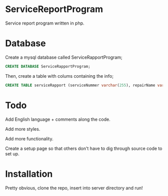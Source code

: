 # ServiceReportProgram
Service report program written in php.

# Database

Create a mysql database called ServiceRapportProgram;

```SQL
CREATE DATABASE ServiceRapportProgram;
```

Then, create a table with colums containing the info;

```SQL
CREATE TABLE serviceRapport (serviceNummer varchar(255), repairName varchar(255), kNamn varchar(255), kAdress varchar(255), kMail varchar(255), kNummer int, daCheckMobo bit, daErrMobo varchar(255), daCheckGpu bit, daErrGpu varchar(255), daCheckCpu bit, daErrCpu varchar(255), daCheckPsu bit, daErrPsu varchar(255), daCheckHdd bit, daErrHdd varchar(255), daCheckCool bit, daErrCool varchar(255), daCheckOther bit, daOtherValue varchar(255), daErrOther varchar(255), ccCheckSearch bit, ccCheckMobo bit, ccPriceMobo int, ccCheckGpu bit, ccPriceGpu int, ccCheckCpu bit, ccPriceCpu int, ccCheckPsu bit, ccPricePsu int, ccCheckHdd bit, ccPriceHdd int, ccPriceCool int, ccCheckOther bit, ccValueOther int, totalPrice int);
```

# Todo

Add English language + comments along the code.

Add more styles.

Add more functionality.

Create a setup page so that others don't have to dig through source code to set up.

# Installation

Pretty obvious, clone the repo, insert into server directory and run!

